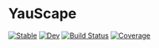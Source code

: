 # YauScape

[![Stable](https://img.shields.io/badge/docs-stable-blue.svg)](https://rice8y.github.io/YauScape.jl/stable/)
[![Dev](https://img.shields.io/badge/docs-dev-blue.svg)](https://rice8y.github.io/YauScape.jl/dev/)
[![Build Status](https://github.com/rice8y/YauScape.jl/actions/workflows/CI.yml/badge.svg?branch=main)](https://github.com/rice8y/YauScape.jl/actions/workflows/CI.yml?query=branch%3Amain)
[![Coverage](https://codecov.io/gh/rice8y/YauScape.jl/branch/main/graph/badge.svg)](https://codecov.io/gh/rice8y/YauScape.jl)
